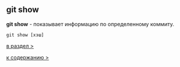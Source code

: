 ## git show

**git show** - показывает информацию по определенному коммиту.

`git show [хэш]`

[в раздел >](cond_rep.md)

[к содержанию >](readme.md)